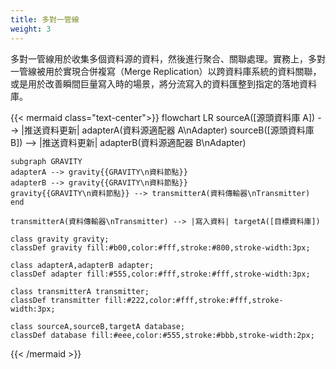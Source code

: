 ```yaml
---
title: 多對一管線
weight: 3
---
```


多對一管線用於收集多個資料源的資料，然後進行聚合、關聯處理。實務上，多對一管線被用於實現合併複寫（Merge Replication）以跨資料庫系統的資料關聯，或是用於改善瞬間巨量寫入時的場景，將分流寫入的資料匯整到指定的落地資料庫。

{{< mermaid class="text-center">}}
flowchart LR
	sourceA([源頭資料庫 A]) --> |推送資料更新| adapterA(資料源適配器 A\nAdapter)
	sourceB([源頭資料庫 B]) --> |推送資料更新| adapterB(資料源適配器 B\nAdapter)

	subgraph GRAVITY
	adapterA --> gravity{{GRAVITY\n資料節點}}
	adapterB --> gravity{{GRAVITY\n資料節點}}
	gravity{{GRAVITY\n資料節點}} --> transmitterA(資料傳輸器\nTransmitter)
	end

	transmitterA(資料傳輸器\nTransmitter) --> |寫入資料| targetA([目標資料庫])

	class gravity gravity;
	classDef gravity fill:#b00,color:#fff,stroke:#800,stroke-width:3px;

	class adapterA,adapterB adapter;
	classDef adapter fill:#555,color:#fff,stroke:#fff,stroke-width:3px;

	class transmitterA transmitter;
	classDef transmitter fill:#222,color:#fff,stroke:#fff,stroke-width:3px;

	class sourceA,sourceB,targetA database;
	classDef database fill:#eee,color:#555,stroke:#bbb,stroke-width:2px;
{{< /mermaid >}}


